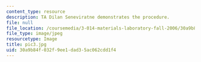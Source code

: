 ```yaml
---
content_type: resource
description: TA Dilan Seneviratne demonstrates the procedure.
file: null
file_location: /coursemedia/3-014-materials-laboratory-fall-2006/30a9b84f032f9ee1dad35ac062cdd1f4_pic3.jpg
file_type: image/jpeg
resourcetype: Image
title: pic3.jpg
uid: 30a9b84f-032f-9ee1-dad3-5ac062cdd1f4
---
```

